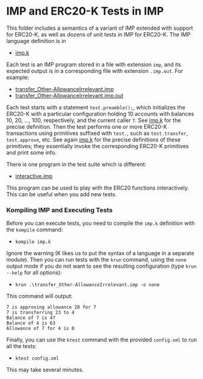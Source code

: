 IMP and ERC20-K Tests in IMP
============================

This folder includes a semantics of a variant of IMP extended with support
for ERC20-K, as well as dozens of unit tests in IMP for ERC20-K.
The IMP language definition is in
* [imp.k](imp.k)

Each test is an IMP program stored in a file with extension `imp`, and its
expected output is in a corresponding file with extension `.imp.out`.
For example:
* [transfer_Other-AllowanceIrrelevant.imp](transfer_Other-AllowanceIrrelevant.imp)
* [transfer_Other-AllowanceIrrelevant.imp.out](transfer_Other-AllowanceIrrelevant.imp.out)

Each test starts with a statement `test.preamble();`, which initializes
the ERC20-K with a particular configuration holding 10 accounts with balances
10, 20, ..., 100, respectively, and the current caller `7`.
See [imp.k](imp.k) for the precise definition.
Then the test performs one or more ERC20-K transactions using primitives
suffixed with `test.`, such as `test.transfer`, `test.approve`, etc.
See again [imp.k](imp.k) for the precise definitions of these primitives;
they essentially invoke the corresponding ERC20-K primitives and print some
info.

There is one program in the test suite which is different:
* [interactive.imp](interactive.imp)

This program can be used to play with the ERC20 functions interactively.
This can be useful when you add new tests.

### Kompiling IMP and Executing Tests

Before you can execute tests, you need to compile the `imp.k` definition with
the `kompile` command:
* `kompile imp.k`

Ignore the warning
(K likes us to put the syntax of a language in a separate module).
Then you can run tests with the `krun` command, using the `none` output mode
if you do not want to see the resulting configuration (type `krun --help` for
all options):
* `krun .\transfer_Other-AllowanceIrrelevant.imp -o none`

This command will output:
```
7 is approving allowance 20 for 7
7 is transferring 23 to 4
Balance of 7 is 47
Balance of 4 is 63
Allowance of 7 for 4 is 0
```
Finally, you can use the `ktest` command with the provided `config.xml` to run all the tests:
* `ktest config.xml`

This may take several minutes.

